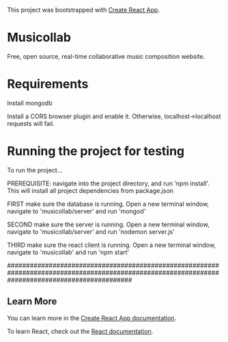 This project was bootstrapped with [Create React App](https://github.com/facebook/create-react-app).

# Musicollab
Free, open source, real-time collaborative music composition website.

# Requirements
Install mongodb

Install a CORS browser plugin and enable it. Otherwise, localhost->localhost requests will fail.

# Running the project for testing
To run the project...

PREREQUISITE: navigate into the project directory, and run 'npm install'. This will install all project dependencies from package.json

FIRST make sure the database is running. Open a new terminal window, navigate to 'musicollab/server' and run 'mongod'

SECOND make sure the server is running. Open a new terminal window, navigate to 'musicollab/server' and run 'nodemon server.js'

THIRD make sure the react client is running. Open a new terminal window, navigate to 'musicollab' and run 'npm start'

#################################################################################################################################################

## Learn More

You can learn more in the [Create React App documentation](https://facebook.github.io/create-react-app/docs/getting-started).

To learn React, check out the [React documentation](https://reactjs.org/).

